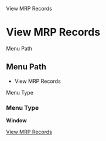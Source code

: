 
View MRP Records
# View MRP Records



Menu Path
## Menu Path



- View MRP Records

Menu Type
### Menu Type

**Window**


[View MRP Records](../../window-view-mrp-records.md)